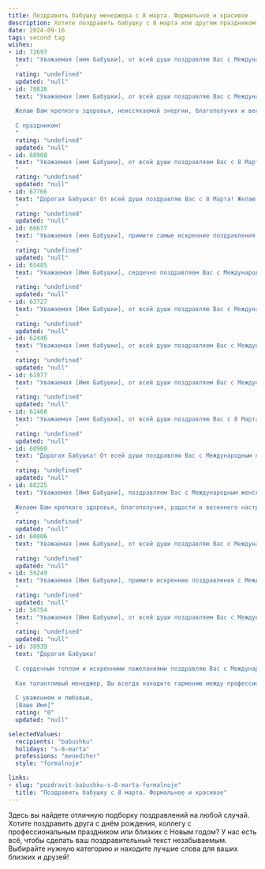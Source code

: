 ```yaml
---
title: Поздравить бабушку менеджера с 8 марта. Формальное и красивое
description: Хотите поздравить бабушку с 8 марта или другим праздником? Наш ИИ создаст незабываемое поздравление, а вы обязательно выделитесь среди других.  
date: 2024-09-16
tags: second tag
wishes:
- id: 72697
  text: "Уважаемая [имя Бабушки], от всей души поздравляю Вас с Международным женским днем! Желаю Вам крепкого здоровья, благополучия, радости и весеннего настроения. Пусть этот день будет полон приятных сюрпризов и теплых слов!
  "
  rating: "undefined"
  updated: "null"
- id: 70838
  text: "Уважаемая [имя Бабушки], от всей души поздравляю Вас с Международным женским днем!
  
  Желаю Вам крепкого здоровья, неиссякаемой энергии, благополучия и весеннего настроения! Пусть каждый день будет наполнен радостью, любовью и заботой близких.
  
  С праздником!
  "
  rating: "undefined"
  updated: "null"
- id: 68960
  text: "Уважаемая [имя Бабушки], от всей души поздравляем Вас с 8 Марта! Желаем Вам крепкого здоровья, весеннего настроения, радости и благополучия. Пусть в Вашей жизни всегда будет место для любви, заботы и уважения. Пусть Ваш профессиональный путь менеджера будет успешным и плодотворным!
  "
  rating: "undefined"
  updated: "null"
- id: 67766
  text: "Дорогая Бабушка! От всей души поздравляю Вас с 8 Марта! Желаю Вам крепкого здоровья, весеннего настроения и бесконечной радости от любимых внуков. Пусть работа менеджера всегда приносит удовлетворение, а жизнь будет наполнена яркими событиями и добрыми улыбками.
  "
  rating: "undefined"
  updated: "null"
- id: 66677
  text: "Уважаемая [имя Бабушки], примите самые искренние поздравления с Международным женским днем! Желаем Вам крепкого здоровья, бодрости духа, благополучия и семейного счастья. Пусть Ваш профессионализм как менеджера всегда будет востребован, а трудовые будни будут наполнены интересными проектами и вдохновением.
  "
  rating: "undefined"
  updated: "null"
- id: 65485
  text: "Уважаемая [Имя Бабушки], сердечно поздравляем Вас с Международным женским днем 8 Марта! Желаем Вам крепкого здоровья, оптимизма, благополучия и, конечно же, успехов в Вашей работе менеджера. Пусть каждый день приносит Вам радость и удовлетворение от любимого дела.
  "
  rating: "undefined"
  updated: "null"
- id: 63727
  text: "Уважаемая [Имя Бабушки], от всей души поздравляю Вас с Международным женским днем 8 Марта! Желаю Вам крепкого здоровья, радости, тепла и весеннего настроения. Пусть Ваша  работа менеджера приносит Вам удовлетворение и признание, а жизнь будет наполнена  счастьем и любовью близких.
  "
  rating: "undefined"
  updated: "null"
- id: 62446
  text: "Уважаемая [имя бабушки], от всей души поздравляем Вас с Международным женским днем 8 Марта! Желаем Вам крепкого здоровья, семейного благополучия, весеннего настроения и  успехов в Вашей работе менеджера. Пусть каждый день приносит Вам радость и новые достижения!
  "
  rating: "undefined"
  updated: "null"
- id: 61977
  text: "Уважаемая [Имя Бабушки], от всей души поздравляем Вас с Международным женским днем 8 марта! Желаем Вам крепкого здоровья, неувядающей красоты, весеннего настроения и неизменного благополучия. Пусть Ваша работа менеджера приносит Вам удовлетворение и успех, а окружение дарит тепло и поддержку.
  "
  rating: "undefined"
  updated: "null"
- id: 61468
  text: "Уважаемая [имя Бабушки], от всей души поздравляю Вас с 8 Марта! Желаю Вам крепкого здоровья, благополучия, радости и весеннего настроения. Пусть Ваши дни будут наполнены заботой и любовью близких людей.  Успехов в Вашей профессиональной деятельности, на посту менеджера!
  "
  rating: "undefined"
  updated: "null"
- id: 60960
  text: "Дорогая Бабушка! От всей души поздравляю Вас с Международным женским днем 8 Марта! Желаю Вам крепкого здоровья, неиссякаемой энергии,  радости, тепла и любви в каждом дне. Пусть Ваша жизнь будет наполнена светлыми моментами, а профессиональная деятельность менеджера приносит Вам удовлетворение и признание!
  "
  rating: "undefined"
  updated: "null"
- id: 60225
  text: "Уважаемая [Имя Бабушки], поздравляем Вас с Международным женским днем 8 Марта!
  
  Желаем Вам крепкого здоровья, благополучия, радости и весеннего настроения. Пусть Ваш профессиональный опыт, как менеджера, приносит Вам удовлетворение и новые возможности для реализации!
  "
  rating: "undefined"
  updated: "null"
- id: 60006
  text: "Уважаемая [имя Бабушки], от всей души поздравляю Вас с Международным женским днем! Желаю Вам крепкого здоровья, душевного тепла, радости и благополучия. Пусть Ваша работа менеджера приносит Вам удовлетворение и успех! Желаю, чтобы рядом всегда были любящие люди, а Ваша жизнь была наполнена яркими моментами и приятными сюрпризами. С праздником!
  "
  rating: "undefined"
  updated: "null"
- id: 59249
  text: "Уважаемая [Имя Бабушки], примите искренние поздравления с Международным женским днем! Желаем Вам крепкого здоровья, благополучия, семейного тепла и  неиссякаемой энергии в Вашей работе менеджера. Пусть каждый день будет полон радости и любви!
  "
  rating: "undefined"
  updated: "null"
- id: 58754
  text: "Уважаемая [Имя Бабушки], от всей души поздравляем Вас с Международным женским днем 8 Марта! Желаем Вам крепкого здоровья, благополучия и радости, которая всегда будет согревать Ваше сердце. Пусть Ваша жизнь будет наполнена любовью, заботой и приятными моментами, а Ваша профессиональная деятельность как менеджера всегда будет успешной и приносить удовлетворение.
  "
  rating: "undefined"
  updated: "null"
- id: 38939
  text: "Дорогая Бабушка!
  
  С сердечным теплом и искренними пожеланиями поздравляю Вас с Международным женским днем 8 марта! В этот прекрасный весенний праздник хочу выразить Вам свою глубокую благодарность за любовь, поддержку и вдохновение, которые Вы дарите всем нам.
  
  Как талантливый менеджер, Вы всегда находите гармонию между профессиональными достижениями и семейными ценностями. Ваши мудрость и жизненный опыт служат для нас примером. Пусть каждый новый день приносит радость, здоровье и множество ярких моментов.
  
  С уважением и любовью,
  [Ваше Имя]"
  rating: "0"
  updated: "null"

selectedValues:
  recipients: "babushku"
  holidays: "s-8-marta"
  professions: "menedzher"
  style: "formalnoje"

links:
- slug: "pozdravit-babushku-s-8-marta-formalnoje"
  title: "Поздравить бабушку с 8 марта. Формальное и красивое"
---
```


Здесь вы найдете отличную подборку поздравлений на любой случай. 
Хотите поздравить друга с днём рождения, коллегу с профессиональным праздником или близких с Новым годом? У нас есть всё, чтобы сделать ваш поздравительный текст незабываемым. Выбирайте нужную категорию и находите лучшие слова для ваших близких и друзей!

